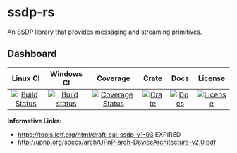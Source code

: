 ssdp-rs
=======
An SSDP library that provides messaging and streaming primitives.

Dashboard
---------
| Linux CI | Windows CI | Coverage | Crate |Docs | License |
|:--------:|:----------:|:--------:|:---------:|:-------------:|:-------:|
| [![Build Status](https://travis-ci.org/GGist/ssdp-rs.svg?branch=master)](https://travis-ci.org/GGist/ssdp-rs) | [![Build status](https://ci.appveyor.com/api/projects/status/aoupr0fsxl28a35q?svg=true)](https://ci.appveyor.com/project/GGist/ssdp-rs) | [![Coverage Status](https://coveralls.io/repos/GGist/ssdp-rs/badge.svg?branch=master)](https://coveralls.io/r/GGist/ssdp-rs?branch=master) | [![Crate](https://img.shields.io/crates/v/ssdp.svg)](https://crates.io/crates/ssdp) | [![Docs](https://img.shields.io/badge/docs-updated-blue.svg)](http://ggist.github.io/ssdp-rs/index.html) | [![License](https://img.shields.io/badge/license-MIT-blue.svg)](https://raw.githubusercontent.com/GGist/ssdp-rs/master/LICENSE) |

**Informative Links:**
* ~~https://tools.ietf.org/html/draft-cai-ssdp-v1-03~~ EXPIRED
* http://upnp.org/specs/arch/UPnP-arch-DeviceArchitecture-v2.0.pdf
